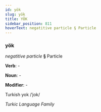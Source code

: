 ```yaml
---
id: yök
slug: yök
title: YÖK
sidebar_position: 811
hoverText: negatitive particle § Particle
---
```


### yök

*negatitive particle* **§** Particle

**Verb**: -

**Noun**: -

**Modifier**: -

Turkish yok /ˈjok/

*Turkic Language Family*